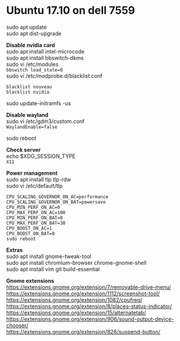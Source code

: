 
# Ubuntu 17.10 on dell 7559

sudo apt update  
sudo apt dist-upgrade  

**Disable nvidia card**  
sudo apt install intel-microcode  
sudo apt install bbswitch-dkms  
sudo vi /etc/modules  
```bbswitch load_state=0```  
sudo vi /etc/modprobe.d/blacklist.conf  
```
blacklist nouveau
blacklist nvidia
```
sudo update-initramfs -us  

**Disable wayland**  
sudo vi /etc/gdm3/custom.conf  
```WaylandEnable=false```  

sudo reboot  

**Check server**  
echo $XDG_SESSION_TYPE  
```X11```

**Power management**  
sudo apt install tlp tlp-rdw  
sudo vi /etc/default/tlp  
```
CPU_SCALING_GOVERNOR_ON_AC=performance
CPU_SCALING_GOVERNOR_ON_BAT=powersave
CPU_MIN_PERF_ON_AC=0
CPU_MAX_PERF_ON_AC=100
CPU_MIN_PERF_ON_BAT=0
CPU_MAX_PERF_ON_BAT=30
CPU_BOOST_ON_AC=1
CPU_BOOST_ON_BAT=0
sudo reboot
```
**Extras**  
sudo apt install gnome-tweak-tool  
sudo apt install chromium-browser chrome-gnome-shell  
sudo apt install vim git build-essential  


**Gnome extensions**  
https://extensions.gnome.org/extension/7/removable-drive-menu/  
https://extensions.gnome.org/extension/1112/screenshot-tool/  
https://extensions.gnome.org/extension/1082/cpufreq/  
https://extensions.gnome.org/extension/8/places-status-indicator/  
https://extensions.gnome.org/extension/15/alternatetab/  
https://extensions.gnome.org/extension/906/sound-output-device-chooser/  
https://extensions.gnome.org/extension/826/suspend-button/  
